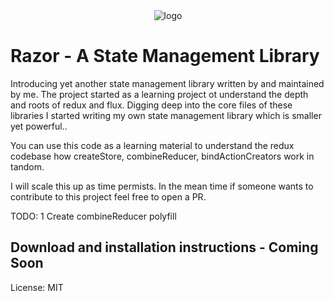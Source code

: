 <div align="center">
    <img src="" alt="logo">
</div>

# Razor - A State Management Library

Introducing yet another state management library written by and maintained by me.
The project started as a learning project ot understand the depth and roots of redux and flux. Digging deep into the core files of these libraries I started writing my own state management library which is smaller yet powerful..

You can use this code as a learning material to understand the redux codebase how createStore, combineReducer, bindActionCreators work in tandom.

I will scale this up as time permists. In the mean time if someone wants to contribute to this project feel free to open a PR.

TODO:
1 Create combineReducer polyfill

## Download and installation instructions - Coming Soon

License: MIT